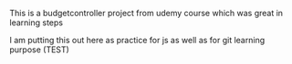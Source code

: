 This is a budgetcontroller project from udemy course which was great in learning steps

I am putting this out here as practice for js as well as for git learning purpose
(TEST)
